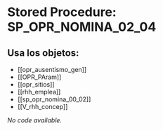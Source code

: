 # Stored Procedure: SP_OPR_NOMINA_02_04

## Usa los objetos:
- [[opr_ausentismo_gen]]
- [[OPR_PAram]]
- [[opr_sitios]]
- [[rhh_emplea]]
- [[sp_opr_nomina_00_02]]
- [[V_rhh_concep]]

*No code available.*
